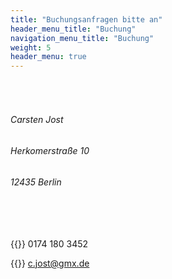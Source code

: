 ```yaml
---
title: "Buchungsanfragen bitte an"
header_menu_title: "Buchung"
navigation_menu_title: "Buchung"
weight: 5
header_menu: true
---
```



###### &nbsp;
###### Carsten Jost
###### Herkomerstraße 10
###### 12435 Berlin
###### &nbsp;

{{<icon class="fa fa-phone">}} 0174 180 3452

{{<icon class="fa fa-envelope">}}&nbsp;[c.jost@gmx.de](mailto:c.jost@gmx.de)
